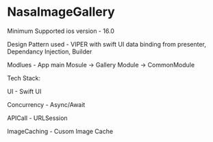 # NasaImageGallery

Minimum Supported ios version - 16.0

Design Pattern used - VIPER with swift UI data binding from presenter, Dependancy Injection, Builder 

Modlues - App main Mosule -> Gallery Module -> CommonModule

Tech Stack:

UI - Swift UI

Concurrency - Async/Await

APICall - URLSession

ImageCaching - Cusom Image Cache 



